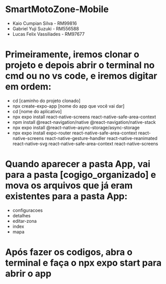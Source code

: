 # SmartMotoZone-Mobile

- Kaio Cumpian Silva - RM99816
- Gabriel Yuji Suzuki - RM556588
- Lucas Felix Vassiliades - RM97677

# Primeiramente, iremos clonar o projeto e depois abrir o terminal no cmd ou no vs code, e iremos digitar em ordem:

- cd [caminho do projeto clonado]
- npx create-expo-app [nome do app que você vai dar]
- cd [nome do aplicativo]
- npx expo install react-native-screens react-native-safe-area-context
- npm install @react-navigation/native @react-navigation/native-stack
- npx expo install @react-native-async-storage/async-storage
- npx expo install expo-router react-native-safe-area-context react-native-screens react-native-gesture-handler react-native-reanimated react-native-svg react-native-safe-area-context react-native-screens

# Quando aparecer a pasta App, vai para a pasta [cogigo_organizado] e mova os arquivos que já eram existentes para a pasta App:

- configuracoes
- detalhes
- editar-zona
- index
- mapa

# Após fazer os codigos, abra o terminal e faça o npx expo start para abrir o app
